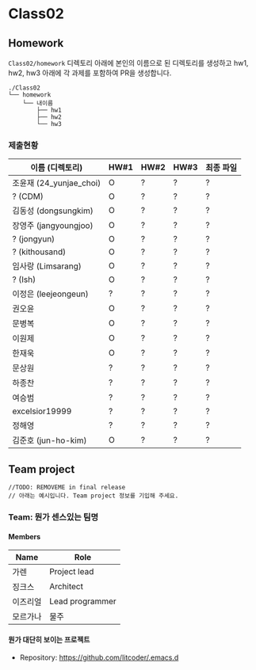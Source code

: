# Class02


## Homework
`Class02/homework` 디렉토리 아래에 본인의 이름으로 된 디렉토리를 생성하고 hw1, hw2, hw3 아래에 각 과제를 포함하여 PR을 생성합니다.

```
./Class02
└── homework
    └── 내이름
        ├── hw1
        ├── hw2
        └── hw3
```

### 제출현황
| 이름 (디렉토리)           | HW#1 | HW#2 | HW#3 | 최종 파일 |
|------------------------|------|------|------|----------|
| 조윤재 (24_yunjae_choi) | O | ? | ? | ? |
| ? (CDM)                | O | ? | ? | ? |
| 김동성 (dongsungkim)    | O | ? | ? | ? |
| 장영주 (jangyoungjoo)   | O | ? | ? | ? |
| ? (jongyun)            | O | ? | ? | ? |
| ? (kithousand)         | O | ? | ? | ? |
| 임사랑 (Limsarang)      | O | ? | ? | ? |
| ? (Ish)                | O | ? | ? | ? |
| 이정은 (leejeongeun)    | ? | ? | ? | ? |
| 권오윤                  | O | ? | ? | ? |
| 문병복                  | O | ? | ? | ? |
| 이원제                  | O | ? | ? | ? |
| 한재욱                  | O | ? | ? | ? |
| 문상원                  | ? | ? | ? | ? |
| 하종찬                  | ? | ? | ? | ? |
| 여승범                  | ? | ? | ? | ? |
| excelsior19999         | ? | ? | ? | ? |
| 정해영                  | ? | ? | ? | ? |
| 김준호 (jun-ho-kim)     | O | ? | ? | ? |


## Team project

```
//TODO: REMOVEME in final release
// 아래는 예시입니다. Team project 정보를 기입해 주세요.
```

### Team: 뭔가 센스있는 팀명
#### Members

| Name | Role |
|----|----|
| 가렌 | Project lead |
| 징크스 | Architect |
| 이즈리얼 | Lead programmer |
| 모르가나 | 물주 |

#### 뭔가 대단히 보이는 프로젝트
  * Repository: https://github.com/litcoder/.emacs.d
